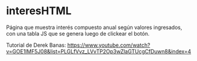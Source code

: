 # interesHTML

Página que muestra interés compuesto anual según valores ingresados, con una tabla JS que se genera luego de clickear el botón.

Tutorial de Derek Banas: https://www.youtube.com/watch?v=GOE1IMF5J08&list=PLGLfVvz_LVvTP2Op3wZlaGTUcgCfDuwn8&index=4

